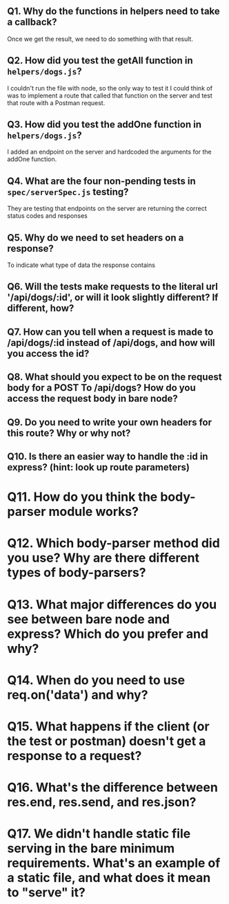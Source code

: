 ## Q1. Why do the functions in helpers need to take a callback?

Once we get the result, we need to do something with that result.

## Q2. How did you test the getAll function in `helpers/dogs.js`?

I couldn't run the file with node, so the only way to test it I could think of was to implement a route that called that function on the server and test that route with a Postman request.

## Q3. How did you test the addOne function in `helpers/dogs.js`?

I added an endpoint on the server and hardcoded the arguments for the addOne function.

## Q4. What are the four non-pending tests in `spec/serverSpec.js` testing?

They are testing that endpoints on the server are returning the correct status codes and responses

## Q5. Why do we need to set headers on a response? 

To indicate what type of data the response contains

## Q6. Will the tests make requests to the literal url '/api/dogs/:id', or will it look slightly different? If different, how?

<!-- Your answer here! -->

## Q7. How can you tell when a request is made to /api/dogs/:id instead of /api/dogs, and how will you access the id? 

<!-- Your answer here! -->

## Q8. What should you expect to be on the request body for a POST To /api/dogs? How do you access the request body in bare node?

<!-- Your answer here! -->

## Q9. Do you need to write your own headers for this route? Why or why not?

<!-- Your answer here! -->

## Q10. Is there an easier way to handle the :id in express? (hint: look up route parameters)

<!-- Your answer here! -->

# Q11. How do you think the body-parser module works? 

<!-- Your answer here! -->

# Q12. Which body-parser method did you use? Why are there different types of body-parsers? 

<!-- Your answer here! -->

# Q13. What major differences do you see between bare node and express? Which do you prefer and why?

<!-- Your answer here! -->

# Q14. When do you need to use req.on('data') and why?

<!-- Your answer here! -->

# Q15. What happens if the client (or the test or postman) doesn't get a response to a request?

<!-- Your answer here! -->

# Q16. What's the difference between res.end, res.send, and res.json?

<!-- Your answer here! -->

# Q17. We didn't handle static file serving in the bare minimum requirements. What's an example of a static file, and what does it mean to "serve" it?

<!-- Your answer here! -->


